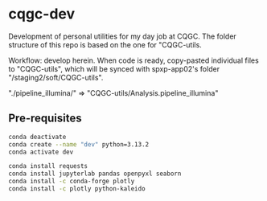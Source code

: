 # cqgc-dev

Development of personal utilities for my day job at CQGC. The folder structure of this repo is based on the one for "CQGC-utils.

Workflow: develop herein. When code is ready, copy-pasted individual files to "CQGC-utils", which will be synced with spxp-app02's folder "/staging2/soft/CQGC-utils". 

"./pipeline_illumina/" => "CQGC-utils/Analysis.pipeline_illumina"

## Pre-requisites

```bash
conda deactivate
conda create --name "dev" python=3.13.2
conda activate dev

conda install requests
conda install jupyterlab pandas openpyxl seaborn
conda install -c conda-forge plotly
conda install -c plotly python-kaleido
```